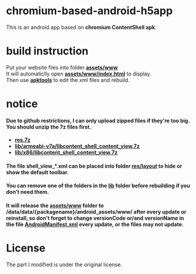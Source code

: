 # chromium-based-android-h5app

This is an android app based on **chromium ContentShell apk**.   

# build instruction
Put your website files into folder [**assets/www**](ContentShell_project/assets/www)  
It will automaticlly open [**assets/www/index.html**](ContentShell_project/assets/www/index.html) to display.  
Then use [**apktools**](apktool) to edit the xml files and rebuild.  

# notice
#### Due to github restrictions, I can only upload zipped files if they're too big. You should unzip the **7z** files first.  
- [**res.7z**](ContentShell_project/res.7z)  
- [**lib/armeabi-v7a/libcontent_shell_content_view.7z**](ContentShell_project/lib/armeabi-v7a/libcontent_shell_content_view.7z)  
- [**lib/x86/libcontent_shell_content_view.7z**](ContentShell_project/lib/x86/libcontent_shell_content_view.7z.001)  

#### The file **shell_view_\*.xml** can be placed into folder [**res/layout**](ContentShell_project/res/layout) to hide or show the default toolbar.  

#### You can remove one of the folders in the [**lib**](ContentShell_project/lib) folder before rebuilding if you don't need them.  

#### It will release the [**assets/www**](ContentShell_project/assets/www) folder to **/data/data/{packagename}/android_assets/www/** after every update or reinstall, so don't forget to change **versionCode** or/and **versionName** in the file [**AndroidManifest.xml**](ContentShell_project/AndroidManifest.xml) every update, or the files may not update.

# License  

The part I modified is under the original license.  
